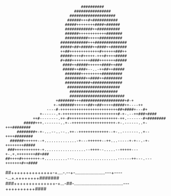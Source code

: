                                                                                      
                                     ##########                                      
                                  ################                                   
                                ####################                                 
                               ######+++#+###########                                
                              #####++++++++####+######                               
                              ############++##########                               
                              ######++++++++++++#######                              
                              ##########+++++##########                              
                            ############+++##############                            
                            #####+##+#####++####++#######                            
                            ++##+++++++++++++#++++++###++                            
                            #####++++#+++++-+++#++++#####                            
                            #+###++++++++####+++++++#####                            
                             ####++#####++++++####++###                              
                             #####++###+--..-++##++#####                             
                              #######+++++++++#########                              
                              #########++####++########                              
                              ###########+#############                              
                               #######################                               
                                #####################                                
                                ########################                             
                          +#######+++###################+#-+                         
                         +-+######++++++##++##+++++#####++----++                     
                      ----#-+++++++++++++++++++++++++##+####+---#+                   
                   +------.+-++++++++++++++++++++++++#-+-.--++###+####               
                ++#--------.++-#+++++++++++++++++++++-++.-------#+########           
            #####+++.-------..+--+++++++++++++++++++-+-.------..+-+++########        
         ########+-+-...--..--..++--+++++++++++++--+-..-------..+--++++########      
      ######++++++--+..............-+---++++++--++...-----+-+--.-+-++++++++#####     
     ###+++++++++++-+..................--++++--.....--+++++---+-.+.++++++++##+###    
    ##++++#++++++++-+..........---...................------++---.---+++++++#++####   
   ##++++++++++++++-+....-.--+-.......................---+-----...+.++++++++#######  
  ###++++++++++++++-+...-##-......................................---++++++++++####  
